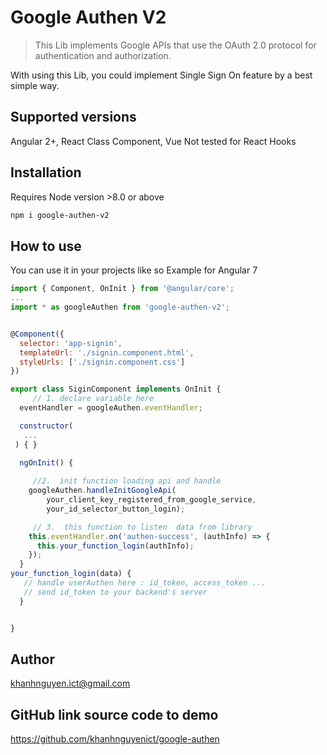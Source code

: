 # Google Authen V2

> This Lib implements Google APIs that use the  OAuth 2.0 protocol for authentication and authorization.

With using this Lib, you could implement Single Sign On feature by a best simple way.
## Supported versions
Angular 2+, React Class Component, Vue
Not tested for React Hooks

## Installation
Requires Node version >8.0 or above 

```bash
npm i google-authen-v2
```

## How to use

You can use it in your projects like so
Example for Angular 7

```javascript
import { Component, OnInit } from '@angular/core';
...
import * as googleAuthen from 'google-authen-v2';


@Component({
  selector: 'app-signin',
  templateUrl: './signin.component.html',
  styleUrls: ['./signin.component.css']
})

export class SiginComponent implements OnInit {
     // 1. declare variable here
  eventHandler = googleAuthen.eventHandler;

  constructor(
   ...
 ) { }

  ngOnInit() {
      
     //2.  init function loading api and handle
    googleAuthen.handleInitGoogleApi(
        your_client_key_registered_from_google_service, 
        your_id_selector_button_login);

     // 3.  this function to listen  data from library
    this.eventHandler.on('authen-success', (authInfo) => {
      this.your_function_login(authInfo);
    });
  }
your_function_login(data) {
   // handle userAuthen here : id_token, access_token ...
   // send id_token to your backend's server
  }


}
```
## Author
khanhnguyen.ict@gmail.com

## GitHub link source code to demo
https://github.com/khanhnguyenict/google-authen
